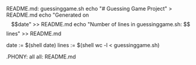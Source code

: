 README.md: guessinggame.sh
    echo "# Guessing Game Project" > README.md
    echo "Generated on $$date" >> README.md
    echo "Number of lines in guessinggame.sh: $$lines" >> README.md

date := $(shell date)
lines := $(shell wc -l < guessinggame.sh)

.PHONY: all
all: README.md